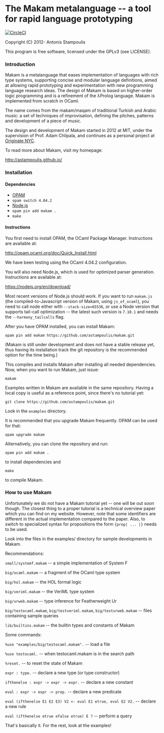 # The Makam metalanguage -- a tool for rapid language prototyping

[![CircleCI](https://circleci.com/gh/astampoulis/makam.svg?style=svg)](https://circleci.com/gh/astampoulis/makam)

Copyright (C) 2012- Antonis Stampoulis

This program is free software, licensed under the GPLv3 (see LICENSE).

### Introduction

Makam is a metalanguage that eases implementation of languages with rich type systems, supporting
concise and modular language definitions, aimed at allowing rapid prototyping and experimentation
with new programming language research ideas. The design of Makam is based on higher-order logic
programming and is a refinement of the λProlog language. Makam is implemented from scratch in OCaml.

The name comes from the makam/maqam of traditional Turkish and Arabic music: a set of
techniques of improvisation, defining the pitches, patterns and development of a piece of music.

The design and development of Makam started in 2012 at MIT, under the supervision of Prof. Adam
Chlipala, and continues as a personal project at [Originate NYC](http://www.originate.com/).

To read more about Makam, visit my homepage:

<http://astampoulis.github.io/>


### Installation

#### Dependencies

- [OPAM](http://opam.ocaml.org/doc/Quick_Install.html)
- `opam switch 4.04.2`
- [Node.js](https://nodejs.org/en/download/)
- `opam pin add makam .`
- `make`

#### Instructions

You first need to install OPAM, the OCaml Package Manager. Instructions are available at:

<http://opam.ocaml.org/doc/Quick_Install.html>

We have been testing using the OCaml 4.04.2 configuration.

You will also need Node.js, which is used for optimized parser generation. Instructions are
available at:

<https://nodejs.org/en/download/>

Most recent versions of Node.js should work. If you want to run `makam.js` (the
compiled-to-Javascript version of Makam, using `js_of_ocaml`), you need to call node either with
`--stack-size=65536`, or use a Node version that supports tail-call optimization -- the latest such
version is `7.10.1` and needs the `--harmony_tailcalls` flag.

After you have OPAM installed, you can install Makam:

    opam pin add makam https://github.com/astampoulis/makam.git

(Makam is still under development and does not have a stable release yet, thus having its
installation track the git repository is the recommended option for the time being.)

This compiles and installs Makam after installing all needed dependencies.
Now, when you want to run Makam, just issue:

    makam

Examples written in Makam are available in the same repository. Having a local copy
is useful as a reference point, since there's no tutorial yet:

    git clone https://github.com/astampoulis/makam.git

Look in the `examples` directory.

It is recommended that you upgrade Makam frequently. OPAM can be used for that:

    opam upgrade makam

Alternatively, you can clone the repository and run:

    opam pin add makam .

to install dependencies and

    make

to compile Makam.

### How to use Makam

Unfortunately we do not have a Makam tutorial yet -- one will be out soon though.
The closest thing to a proper tutorial is a technical overview paper which you can
find on my website. However, note that some identifiers are different in the
actual implementation compared to the paper. Also, to switch to specialized syntax
for propositions the form `{prop| ... |}` needs to be used.

Look into the files in the examples/ directory for sample developments in Makam.

Recommendations:

`small/systemf.makam`  -- a simple implementation of System F

`big/ocaml.makam`      -- a fragment of the OCaml type system

`big/hol.makam`        -- the HOL formal logic

`big/veriml.makam`     -- the VeriML type system

`big/urweb.makam`      -- type inference for Featherweight Ur

`big/testocaml.makam`,
`big/testveriml.makam`,
`big/testurweb.makam`  -- files containing sample queries

`lib/builtins.makam`   -- the builtin types and constants of Makam


Some commands:

`%use "examples/big/testocaml.makam".`       -- load a file

`%use testocaml.`                            -- when testocaml.makam is in the search path

`%reset.`                                    -- to reset the state of Makam

`expr : type.`                               -- declare a new type (or type constructor)

`ifthenelse : expr -> expr -> expr.`         -- declare a new constant

`eval : expr -> expr -> prop.`               -- declare a new predicate

`eval (ifthenelse E1 E2 E3) V2 <- eval E1 etrue, eval E2 V2.` -- declare a new rule

`eval (ifthenelse etrue efalse etrue) E ?` -- perform a query


That's basically it. For the rest, look at the examples!
